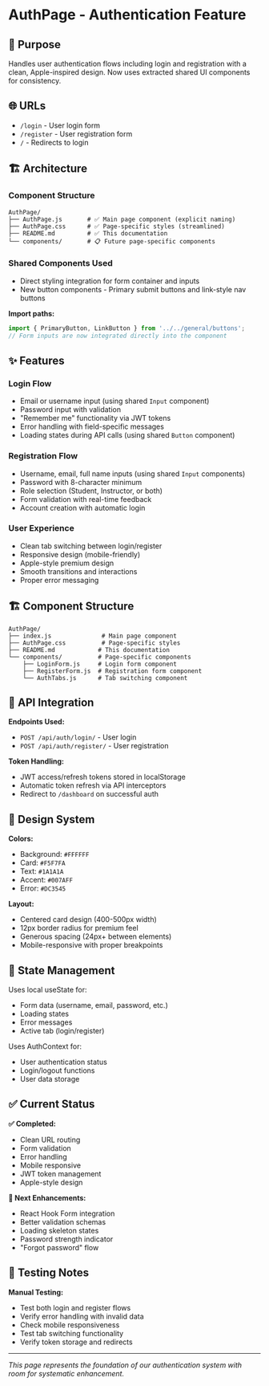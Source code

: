 # AuthPage - Authentication Feature

## 🎯 Purpose

Handles user authentication flows including login and registration with a clean, Apple-inspired design. Now uses extracted shared UI components for consistency.

## 🌐 URLs

- `/login` - User login form
- `/register` - User registration form  
- `/` - Redirects to login

## 🏗️ Architecture

### **Component Structure**
```
AuthPage/
├── AuthPage.js       # ✅ Main page component (explicit naming)
├── AuthPage.css      # ✅ Page-specific styles (streamlined)
├── README.md         # ✅ This documentation
└── components/       # 📋 Future page-specific components
```

### **Shared Components Used**
- Direct styling integration for form container and inputs
- New button components - Primary submit buttons and link-style nav buttons

**Import paths:**
```javascript
import { PrimaryButton, LinkButton } from '../../general/buttons';
// Form inputs are now integrated directly into the component
```

## ✨ Features

### **Login Flow**
- Email or username input (using shared `Input` component)
- Password input with validation
- "Remember me" functionality via JWT tokens
- Error handling with field-specific messages
- Loading states during API calls (using shared `Button` component)

### **Registration Flow**
- Username, email, full name inputs (using shared `Input` components)
- Password with 8-character minimum
- Role selection (Student, Instructor, or both)
- Form validation with real-time feedback
- Account creation with automatic login

### **User Experience**
- Clean tab switching between login/register
- Responsive design (mobile-friendly)
- Apple-style premium design
- Smooth transitions and interactions
- Proper error messaging

## 🏗️ Component Structure

```
AuthPage/
├── index.js              # Main page component
├── AuthPage.css          # Page-specific styles
├── README.md            # This documentation
└── components/          # Page-specific components
    ├── LoginForm.js     # Login form component
    ├── RegisterForm.js  # Registration form component
    └── AuthTabs.js      # Tab switching component
```

## 🔗 API Integration

**Endpoints Used:**
- `POST /api/auth/login/` - User login
- `POST /api/auth/register/` - User registration

**Token Handling:**
- JWT access/refresh tokens stored in localStorage
- Automatic token refresh via API interceptors
- Redirect to `/dashboard` on successful auth

## 🎨 Design System

**Colors:**
- Background: `#FFFFFF`
- Card: `#F5F7FA` 
- Text: `#1A1A1A`
- Accent: `#007AFF`
- Error: `#DC3545`

**Layout:**
- Centered card design (400-500px width)
- 12px border radius for premium feel
- Generous spacing (24px+ between elements)
- Mobile-responsive with proper breakpoints

## 🔄 State Management

Uses local useState for:
- Form data (username, email, password, etc.)
- Loading states
- Error messages
- Active tab (login/register)

Uses AuthContext for:
- User authentication status
- Login/logout functions
- User data storage

## ✅ Current Status

**✅ Completed:**
- Clean URL routing
- Form validation
- Error handling
- Mobile responsive
- JWT token management
- Apple-style design

**🔄 Next Enhancements:**
- React Hook Form integration
- Better validation schemas
- Loading skeleton states
- Password strength indicator
- "Forgot password" flow

## 🧪 Testing Notes

**Manual Testing:**
- Test both login and register flows
- Verify error handling with invalid data
- Check mobile responsiveness
- Test tab switching functionality
- Verify token storage and redirects

---
*This page represents the foundation of our authentication system with room for systematic enhancement.*
